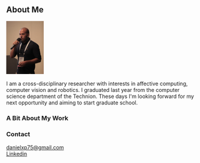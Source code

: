 ## About Me


<p float="left">
  <img src="imgs/me.png" width="100" />
</p>

I am a cross-disciplinary researcher with interests in affective computing, computer vision and robotics. I graduated last year from the computer science department of the Technion. These days I'm looking forward for my next opportunity and aiming to start graduate school.  

### A Bit About My Work  
  
### Contact  
  
danielxp75@gmail.com  
[Linkedin](https://www.linkedin.com/in/dean-zadok-36886791/)  

